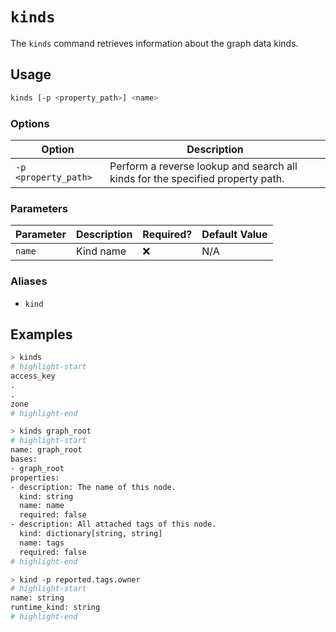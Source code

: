 # `kinds`

The `kinds` command retrieves information about the graph data kinds.

## Usage

```bash
kinds [-p <property_path>] <name>
```

### Options

| Option               | Description                                                                    |
| -------------------- | ------------------------------------------------------------------------------ |
| `-p <property_path>` | Perform a reverse lookup and search all kinds for the specified property path. |

### Parameters

| Parameter | Description | Required? | Default Value |
| --------- | ----------- | --------- | ------------- |
| `name`    | Kind name   | ❌        | N/A           |

### Aliases

- `kind`

## Examples

```bash title="Show all available kinds"
> kinds
# highlight-start
​access_key
​.
​.
​zone
# highlight-end
```

```bash title="Show details about a specific kind"
> kinds graph_root
# highlight-start
​name: graph_root
​bases:
​- graph_root
​properties:
​- description: The name of this node.
​  kind: string
​  name: name
​  required: false
​- description: All attached tags of this node.
​  kind: dictionary[string, string]
​  name: tags
​  required: false
# highlight-end
```

```bash title="Look up the type of the given property path in the model"
> kind -p reported.tags.owner
# highlight-start
​name: string
​runtime_kind: string
# highlight-end
```
